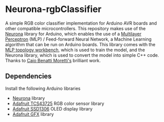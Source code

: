 # Neurona-rgbClassifier
A simple RGB color classifier implementation for Arduino AVR boards and other compatible microcontrollers. This repository makes use of the [Neurona](https://www.arduino.cc/reference/en/libraries/neurona/) library for Arduino, which enables the use of a [Multilayer Perceptron](https://deepai.org/machine-learning-glossary-and-terms/multilayer-perceptron) (MLP) / Feed-forward Neural Network, a Machine Learning algorithm that can be run on Arduino boards. This library comes with the [MLP topology workbench](http://www.moretticb.com/MTW/), which is used to train the model, and the Neurona library, which is used to convert the model into simple C++ code. Thanks to [Caio Benatti Moretti's](https://scholar.google.com/citations?user=0_3GTWkAAAAJ&hl=it) brilliant work.

## Dependencies
Install the following Arduino libraries
* [Neurona](https://github.com/moretticb/Neurona) library
* [Adafruit TCS43725](https://github.com/adafruit/Adafruit_TCS34725) RGB color sensor library
* [Adafruit SSD1306](https://github.com/adafruit/Adafruit_SSD1306) OLED display library
* [Adafruit GFX](https://github.com/adafruit/Adafruit-GFX-Library) library

